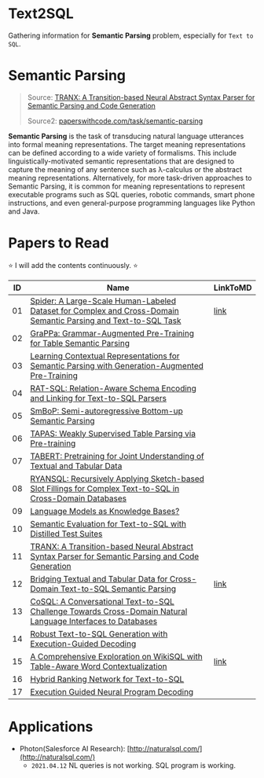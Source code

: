 # Text2SQL

Gathering information for **Semantic Parsing** problem, especially for `Text to SQL`.

# Semantic Parsing

> Source: [TRANX: A Transition-based Neural Abstract Syntax Parser for Semantic Parsing and Code Generation](https://arxiv.org/abs/1810.02720)
>
> Source2: [paperswithcode.com/task/semantic-parsing](https://paperswithcode.com/task/semantic-parsing)

**Semantic Parsing** is the task of transducing natural language utterances into formal meaning representations. The target meaning representations can be defined according to a wide variety of formalisms. This include linguistically-motivated semantic representations that are designed to capture the meaning of any sentence such as λ-calculus or the abstract meaning representations. Alternatively, for more task-driven approaches to Semantic Parsing, it is common for meaning representations to represent executable programs such as SQL queries, robotic commands, smart phone instructions, and even general-purpose programming languages like Python and Java.

# Papers to Read

⭐ I will add the contents continuously. ⭐

| ID | Name | LinkToMD |
|---|---|---|
|01|[Spider: A Large-Scale Human-Labeled Dataset for Complex and Cross-Domain Semantic Parsing and Text-to-SQL Task](https://arxiv.org/abs/1809.08887) | [link](MD/01.md) |
|02|[GraPPa: Grammar-Augmented Pre-Training for Table Semantic Parsing](https://arxiv.org/abs/2009.13845)| |
|03|[Learning Contextual Representations for Semantic Parsing with Generation-Augmented Pre-Training](https://arxiv.org/abs/2012.10309)| |
|04|[RAT-SQL: Relation-Aware Schema Encoding and Linking for Text-to-SQL Parsers](https://arxiv.org/abs/1911.04942v4)| |
|05|[SmBoP: Semi-autoregressive Bottom-up Semantic Parsing](https://arxiv.org/abs/2010.12412)| |
|06|[TAPAS: Weakly Supervised Table Parsing via Pre-training](https://arxiv.org/abs/2004.02349)| |
|07|[TABERT: Pretraining for Joint Understanding of Textual and Tabular Data](https://arxiv.org/abs/2005.08314)| |
|08|[RYANSQL: Recursively Applying Sketch-based Slot Fillings for Complex Text-to-SQL in Cross-Domain Databases](https://arxiv.org/abs/2004.03125)| |
|09|[Language Models as Knowledge Bases?](https://arxiv.org/abs/1909.01066)| |
|10|[Semantic Evaluation for Text-to-SQL with Distilled Test Suites](https://arxiv.org/abs/2010.02840v1)| |
|11|[TRANX: A Transition-based Neural Abstract Syntax Parser for Semantic Parsing and Code Generation](https://arxiv.org/abs/1810.02720)| |
|12|[Bridging Textual and Tabular Data for Cross-Domain Text-to-SQL Semantic Parsing](https://arxiv.org/abs/2012.12627)| [link](MD/12.md)  |
|13|[CoSQL: A Conversational Text-to-SQL Challenge Towards Cross-Domain Natural Language Interfaces to Databases](https://arxiv.org/abs/1909.05378)| |
|14|[Robust Text-to-SQL Generation with Execution-Guided Decoding](https://arxiv.org/abs/1807.03100)| |
|15|[A Comprehensive Exploration on WikiSQL with Table-Aware Word Contextualization](https://arxiv.org/abs/1902.01069)| [link](MD/15.md) |
|16|[Hybrid Ranking Network for Text-to-SQL](https://arxiv.org/abs/2008.04759)| |
|17|[Execution Guided Neural Program Decoding](https://www.microsoft.com/en-us/research/uploads/prod/2018/07/Execution-Guided-Neural-Program-Decoding.pdf)| |

# Applications

- Photon(Salesforce AI Research): [http://naturalsql.com/](http://naturalsql.com/)
    - `2021.04.12` NL queries is not working. SQL program is working.